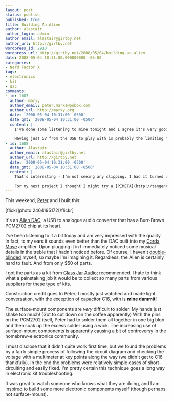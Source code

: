 ```yaml
---
layout: post
status: publish
published: true
title: Building An Alien
author: alastair
author_login: admin
author_email: alastair@girtby.net
author_url: http://girtby.net
wordpress_id: 2910
wordpress_url: http://girtby.net/2008/05/04/building-an-alien
date: 2008-05-04 10:31:00.000000000 -05:00
categories:
- Nerd Factor X
tags:
- electronics
- kit
- dac
comments:
- id: 1687
  author: marxy
  author_email: peter.marks@pobox.com
  author_url: http://marxy.org
  date: '2008-05-04 10:31:00 -0500'
  date_gmt: '2008-05-04 10:31:00 -0500'
  content: |-
    I've done some listening to mine tonight and I agree it's very good, as long as you don't turn it up to loud. The bass starts clipping at only moderate levels.

    Having just 5V from the USB to play with is probably the limiting factor. Might be worth changing over to a battery supply. It does work well with the external amplifier so sharing the supply from that might be the go.
- id: 1688
  author: Alastair
  author_email: alastair@girtby.net
  author_url: http://girtby.net
  date: '2008-05-04 10:31:00 -0500'
  date_gmt: '2008-05-04 10:31:00 -0500'
  content: |-
    That's interesting - I'm not seeing any clipping. I had it turned up to maximum in Sound Preferences. This was going into the analogue input of the Corda Move.

    For my next project I thought I might try a [PIMETA](http://tangentsoft.net/audio/pimeta/).
---
```

This weekend, [Peter](http://marxy.org/) and I built this:

[flickr]photo:2464195172[/flickr]

It's an [Alien DAC](http://www.myexposition.com/diy/usbdac/overview.html); a USB to analogue audio converter that has a Burr-Brown PCM2702 chip at its heart.

I've been listening to it a bit today and am very impressed with the quality. In fact, to my ears it sounds even better than the DAC built into my [Corda Move](/archives/2007/8/29/strapping-a-motorcycle-to-your-head) amplifier. Upon plugging it in I immediately noticed some musical details in the treble that I hadn't noticed before. Of course, I haven't [double-blinded](/archives/2007/9/20/getting-double-blind) myself, so maybe I'm imagining it. Regardless, the Alien is certainly hard to fault. And from only $50 of parts.

I got the parts as a kit from [Glass Jar Audio](http://www.glassjaraudio.com/main.sc); recommended. I hate to think what a painstaking job it would be to collect so many parts from various suppliers for these type of kits.

Construction credit goes to Peter; I mostly just watched and made light conversation, with the exception of capacitor C16, with is **mine dammit**!

The surface-mount components are *very* difficult to solder. My hands just shake too much! (Got to cut down on the coffee apparently) With the pins on the PCM2702 itself, Peter had to solder them all together in one big blob and then soak up the excess solder using a wick. The increasing use of surface-mount components is apparently causing a bit of controversy in the homebrew-electronics community.

I must disclose that it didn't quite work first time, but we found the problems by a fairly simple process of following the circuit diagram and checking the voltage with a multimeter at key points along the way (we didn't get to C16 thankfully). In the end the problems were relatively simple cases of short-circuiting and easily fixed. I'm pretty certain this technique goes a long way in electronic kit troubleshooting.

It was great to watch someone who knows what they are doing, and I am inspired to build some more electronic components myself (though perhaps not surface-mount).
